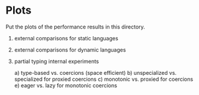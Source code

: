 # Plots

Put the plots of the performance results in this directory.


1. external comparisons for static languages

2. external comparisons for dynamic languages

3. partial typing internal experiments

    a) type-based vs. coercions (space efficient)
	b) unspecialized vs. specialized for proxied coercions
	c) monotonic vs. proxied for coercions
	e) eager vs. lazy for monotonic coercions
